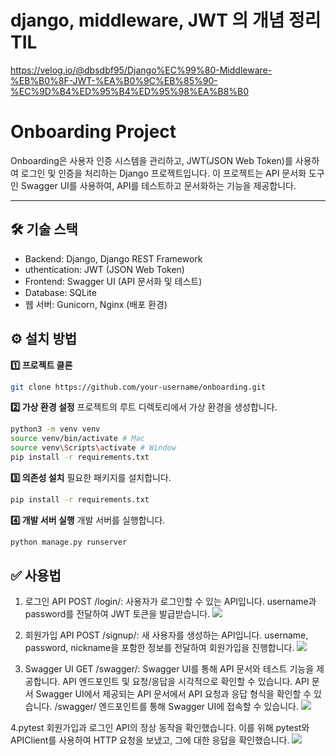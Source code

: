 # django, middleware, JWT 의 개념 정리 TIL
https://velog.io/@dbsdbf95/Django%EC%99%80-Middleware-%EB%B0%8F-JWT-%EA%B0%9C%EB%85%90-%EC%9D%B4%ED%95%B4%ED%95%98%EA%B8%B0

# Onboarding Project
Onboarding은 사용자 인증 시스템을 관리하고, JWT(JSON Web Token)를 사용하여 로그인 및 인증을 처리하는 Django 프로젝트입니다. 이 프로젝트는 API 문서화 도구인 Swagger UI를 사용하여, API를 테스트하고 문서화하는 기능을 제공합니다.

---

## 🛠️ 기술 스택
- Backend: Django, Django REST Framework
- uthentication: JWT (JSON Web Token)
- Frontend: Swagger UI (API 문서화 및 테스트)
- Database: SQLite
- 웹 서버: Gunicorn, Nginx (배포 환경)

## ⚙️ 설치 방법
**1️⃣ 프로젝트 클론**
```bash
git clone https://github.com/your-username/onboarding.git
```

**2️⃣ 가상 환경 설정**
프로젝트의 루트 디렉토리에서 가상 환경을 생성합니다.

```bash
python3 -m venv venv
source venv/bin/activate # Mac
source venv\Scripts\activate # Window
pip install -r requirements.txt
```
**3️⃣ 의존성 설치**
필요한 패키지를 설치합니다.

```bash
pip install -r requirements.txt
```

**4️⃣ 개발 서버 실행**
개발 서버를 실행합니다.

```bash
python manage.py runserver
```

## ✅ 사용법
1. 로그인 API
POST /login/: 사용자가 로그인할 수 있는 API입니다. username과 password를 전달하여 JWT 토큰을 발급받습니다.
![](https://velog.velcdn.com/images/dbsdbf95/post/2d89a4c2-b0be-4019-8988-301e093973d1/image.png)

2. 회원가입 API
POST /signup/: 새 사용자를 생성하는 API입니다. username, password, nickname을 포함한 정보를 전달하여 회원가입을 진행합니다.
![](https://velog.velcdn.com/images/dbsdbf95/post/bf2b436e-b923-4b59-901e-0b3b578c06de/image.png)

3. Swagger UI
GET /swagger/: Swagger UI를 통해 API 문서와 테스트 기능을 제공합니다. API 엔드포인트 및 요청/응답을 시각적으로 확인할 수 있습니다.
API 문서
Swagger UI에서 제공되는 API 문서에서 API 요청과 응답 형식을 확인할 수 있습니다. /swagger/ 엔드포인트를 통해 Swagger UI에 접속할 수 있습니다.
![](https://velog.velcdn.com/images/dbsdbf95/post/e5d9c5ed-7fe4-496a-89f2-3a424679e277/image.png)

4.pytest
회원가입과 로그인 API의 정상 동작을 확인했습니다. 이를 위해 pytest와 APIClient를 사용하여 HTTP 요청을 보냈고, 그에 대한 응답을 확인했습니다.
![](https://velog.velcdn.com/images/dbsdbf95/post/06c8d2e6-e043-49ad-9eaf-6a15debe4065/image.png)
